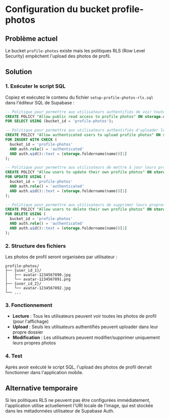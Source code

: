 # Configuration du bucket profile-photos

## Problème actuel
Le bucket `profile-photos` existe mais les politiques RLS (Row Level Security) empêchent l'upload des photos de profil.

## Solution

### 1. Exécuter le script SQL
Copiez et exécutez le contenu du fichier `setup-profile-photos-rls.sql` dans l'éditeur SQL de Supabase :

```sql
-- Politique pour permettre aux utilisateurs authentifiés de voir toutes les photos de profil
CREATE POLICY "Allow public read access to profile photos" ON storage.objects
FOR SELECT USING (bucket_id = 'profile-photos');

-- Politique pour permettre aux utilisateurs authentifiés d'uploader leurs propres photos
CREATE POLICY "Allow authenticated users to upload profile photos" ON storage.objects
FOR INSERT WITH CHECK (
  bucket_id = 'profile-photos' 
  AND auth.role() = 'authenticated'
  AND auth.uid()::text = (storage.foldername(name))[1]
);

-- Politique pour permettre aux utilisateurs de mettre à jour leurs propres photos
CREATE POLICY "Allow users to update their own profile photos" ON storage.objects
FOR UPDATE USING (
  bucket_id = 'profile-photos' 
  AND auth.role() = 'authenticated'
  AND auth.uid()::text = (storage.foldername(name))[1]
);

-- Politique pour permettre aux utilisateurs de supprimer leurs propres photos
CREATE POLICY "Allow users to delete their own profile photos" ON storage.objects
FOR DELETE USING (
  bucket_id = 'profile-photos' 
  AND auth.role() = 'authenticated'
  AND auth.uid()::text = (storage.foldername(name))[1]
);
```

### 2. Structure des fichiers
Les photos de profil seront organisées par utilisateur :
```
profile-photos/
├── {user_id_1}/
│   ├── avatar-1234567890.jpg
│   └── avatar-1234567891.png
├── {user_id_2}/
│   └── avatar-1234567892.jpg
└── ...
```

### 3. Fonctionnement
- **Lecture** : Tous les utilisateurs peuvent voir toutes les photos de profil (pour l'affichage)
- **Upload** : Seuls les utilisateurs authentifiés peuvent uploader dans leur propre dossier
- **Modification** : Les utilisateurs peuvent modifier/supprimer uniquement leurs propres photos

### 4. Test
Après avoir exécuté le script SQL, l'upload des photos de profil devrait fonctionner dans l'application mobile.

## Alternative temporaire
Si les politiques RLS ne peuvent pas être configurées immédiatement, l'application utilise actuellement l'URI locale de l'image, qui est stockée dans les métadonnées utilisateur de Supabase Auth.


